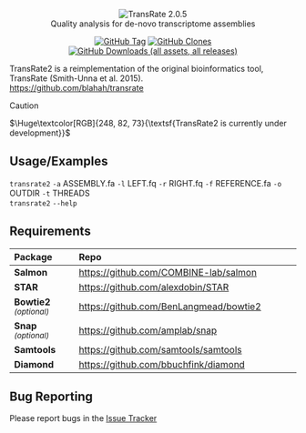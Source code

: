 <p align="center">
<picture><img src="https://i.imgur.com/ksFvFqp.png"
     alt="TransRate 2.0.5"/><br></picture>
Quality analysis for de-novo transcriptome assemblies</p>
<p align="center"><a href="#"><img alt="GitHub Tag" src="https://img.shields.io/github/v/tag/ericbretz/transrate2?style=flat-square"></a> <a href="#"><img alt='GitHub Clones' src='https://img.shields.io/badge/dynamic/json?color=success&label=Clone&query=count&url=https://gist.githubusercontent.com/ericbretz/b15efc70dafd2fa92db05edc588c1fae/raw/clone.json&logo=github&style=flat-square'></a> <a href="#"><img alt="GitHub Downloads (all assets, all releases)" src="https://img.shields.io/github/downloads/ericbretz/transrate2/total?style=flat-square"></a></p>

TransRate2 is a reimplementation of the original bioinformatics tool, TransRate (Smith-Unna et al. 2015).<br>
https://github.com/blahah/transrate

> [!CAUTION]
> $\Huge\textcolor[RGB]{248, 82, 73}{\textsf{TransRate2 is currently under development}}$

## Usage/Examples

<code>transrate2</code> <code>-a</code> ASSEMBLY.fa <code>-l</code> LEFT.fq <code>-r</code> RIGHT.fq <code>-f</code> REFERENCE.fa <code>-o</code> OUTDIR <code>-t</code> THREADS <br>
<code>transrate2</code> <code>--help</code>

## Requirements
| Package | Repo <img width=400px></img>|
| :--- | :--- |
| **Salmon** | https://github.com/COMBINE-lab/salmon |
| **STAR** | https://github.com/alexdobin/STAR |
| **Bowtie2** _<sub>(optional)</sub>_ | https://github.com/BenLangmead/bowtie2 |
| **Snap** _<sub>(optional)</sub>_ | https://github.com/amplab/snap |
| **Samtools** | https://github.com/samtools/samtools |
| **Diamond** | https://github.com/bbuchfink/diamond |

## Bug Reporting
Please report bugs in the <a href="https://github.com/ericbretz/transrate2/issues">Issue Tracker</a>
